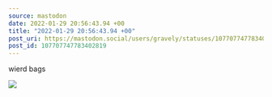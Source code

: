 ```yaml
---
source: mastodon
date: 2022-01-29 20:56:43.94 +00
title: "2022-01-29 20:56:43.94 +00"
post_uri: https://mastodon.social/users/gravely/statuses/107707747783402819
post_id: 107707747783402819
---
```

wierd bags


![](/images/107707747672718685.jpg)

